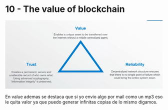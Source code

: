 # 10 - The value of blockchain

![](../../.gitbook/assets/imagen%20%28302%29.png)

En value ademas se destaca que si yo envio algo por mail como un mp3 eso le quita valor ya que puedo generar infinitas copias de lo mismo digamos.



